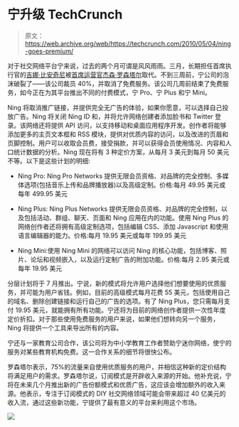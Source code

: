 # 宁升级 TechCrunch

> 原文：<https://web.archive.org/web/https://techcrunch.com/2010/05/04/ning-goes-premium/>

对于社交网络平台宁来说，过去的两个月可谓是风风雨雨。三月，长期担任首席执行官的[吉娜·比安奇尼](https://web.archive.org/web/20221210051028/http://www.crunchbase.com/person/gina-bianchini)被[首席运营官](https://web.archive.org/web/20221210051028/https://beta.techcrunch.com/2010/03/15/gina-bianchini-replaced-ning/)[杰森·罗森塔尔](https://web.archive.org/web/20221210051028/http://www.crunchbase.com/person/jason-rosenthal)取代。不到三周前，宁公司的泡沫破裂了——该公司裁员 40%，并取消了免费服务。该公司几周前结束了免费服务，如今正在为其平台推出不同的付费模式，宁 Pro、宁 Plus 和宁 Mini。

Ning 将取消推广链接，并提供完全无广告的体验，如果你愿意，可以选择自己投放广告。Ning 将关闭 Ning ID 和，并将允许网络创建者添加脸书和 Twitter 登录。该网络还将提供 API 访问，以支持移动和桌面应用程序开发。创作者将能够添加更多的主页文本框和 RSS 模块，提供对优质内容的访问，以及改进的页眉和页脚控制。用户可以收取会员费，接受捐款，并可以获得会员使用情况、内容和人口统计数据的分析。Ning 现在将有 3 种定价方案，从每月 3 美元到每月 50 美元不等。以下是这些计划的明细:

* Ning Pro: Ning Pro Networks 提供无限会员资格、对品牌的完全控制、多媒体选项(包括音乐上传和品牌播放器)以及高级定制。价格:每月 49.95 美元或每年 499.95 美元

* Ning Plus: Ning Plus Networks 提供无限会员资格、对品牌的完全控制，以及包括活动、群组、聊天、页面和 Ning 应用在内的功能。使用 Ning Plus 的网络创作者还将拥有高级定制选项，包括编辑 CSS、添加 Javascript 和使用语言编辑器的能力。价格:每月 19.95 美元或每年 199.95 美元

* Ning Mini:使用 Ning Mini 的网络可以访问 Ning 的核心功能，包括博客、照片、论坛和视频嵌入，以及运行定制广告的附加功能。价格:每月 2.95 美元或每年 19.95 美元

分层计划将于 7 月推出。宁说，新的模式将允许用户选择他们想要使用的优质服务，并可能为用户省钱。例如，目前的高级模式每月花费 55 美元，包括使用自己的域名、删除创建链接和运行自己的广告的选项。有了 Ning Plus，您只需每月支付 19.95 美元，就能拥有所有功能。宁还将为目前的网络创作者提供一次性年度定价折扣。对于那些使用免费服务的用户来说，如果他们想转向另一个服务，Ning 将提供一个工具来导出所有的内容。

宁还与一家教育公司合作，该公司将为中小学教育工作者赞助宁迷你网络，使宁的服务对某些教育机构免费。这一合作关系的细节将很快公布。

罗森塔尔表示，75%的流量来自使用优质服务的用户，并相信这种新的定价结构将满足用户的需求。罗森塔尔说，订阅模式是开辟收入来源的开始。他补充说，宁将在未来几个月推出新的广告份额模式和优质广告，这应该会增加额外的收入来源。他表示，专注于订阅模式的 DIY 社交网络领域可能会带来超过 40 亿美元的收入流，通过这些新功能，宁提供了最有意义的平台来利用这个市场。

![](img/7f92d52bc2df1ad086787fbd6e946042.png)